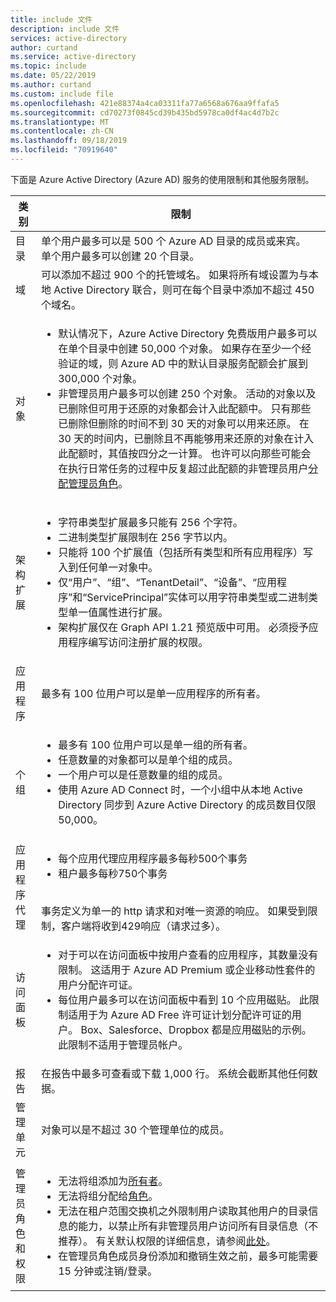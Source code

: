 ```yaml
---
title: include 文件
description: include 文件
services: active-directory
author: curtand
ms.service: active-directory
ms.topic: include
ms.date: 05/22/2019
ms.author: curtand
ms.custom: include file
ms.openlocfilehash: 421e88374a4ca03311fa77a6568a676aa9ffafa5
ms.sourcegitcommit: cd70273f0845cd39b435bd5978ca0df4ac4d7b2c
ms.translationtype: MT
ms.contentlocale: zh-CN
ms.lasthandoff: 09/18/2019
ms.locfileid: "70919640"
---
```

下面是 Azure Active Directory (Azure AD) 服务的使用限制和其他服务限制。

| 类别 | 限制 |
| --- | --- |
| 目录 | 单个用户最多可以是 500 个 Azure AD 目录的成员或来宾。<br/>单个用户最多可以创建 20 个目录。 |
| 域 | 可以添加不超过 900 个的托管域名。 如果将所有域设置为与本地 Active Directory 联合，则可在每个目录中添加不超过 450 个域名。 |
| 对象 |<ul><li>默认情况下，Azure Active Directory 免费版用户最多可以在单个目录中创建 50,000 个对象。 如果存在至少一个经验证的域，则 Azure AD 中的默认目录服务配额会扩展到 300,000 个对象。 </li><li>非管理员用户最多可以创建 250 个对象。 活动的对象以及已删除但可用于还原的对象都会计入此配额中。 只有那些已删除但删除的时间不到 30 天的对象可以用来还原。 在 30 天的时间内，已删除且不再能够用来还原的对象在计入此配额时，其值按四分之一计算。 也许可以向那些可能会在执行日常任务的过程中反复超过此配额的非管理员用户[分配管理员角色](../articles/active-directory/users-groups-roles/directory-assign-admin-roles.md)。</li></ul> |
| 架构扩展 |<ul><li>字符串类型扩展最多只能有 256 个字符。 </li><li>二进制类型扩展限制在 256 字节以内。</li><li>只能将 100 个扩展值（包括所有类型和所有应用程序）写入到任何单一对象中。</li><li>仅“用户”、“组”、“TenantDetail”、“设备”、“应用程序”和“ServicePrincipal”实体可以用字符串类型或二进制类型单一值属性进行扩展。</li><li>架构扩展仅在 Graph API 1.21 预览版中可用。 必须授予应用程序编写访问注册扩展的权限。</li></ul> |
| 应用程序 |最多有 100 位用户可以是单一应用程序的所有者。 |
| 个组 |<ul><li>最多有 100 位用户可以是单一组的所有者。</li><li>任意数量的对象都可以是单个组的成员。</li><li>一个用户可以是任意数量的组的成员。</li><li>使用 Azure AD Connect 时，一个小组中从本地 Active Directory 同步到 Azure Active Directory 的成员数目仅限 50,000。</li></ul> |
| 应用程序代理 | <ul><li>每个应用代理应用程序最多每秒500个事务</li><li>租户最多每秒750个事务</li></ul><br/>事务定义为单一的 http 请求和对唯一资源的响应。 如果受到限制，客户端将收到429响应（请求过多）。 |
| 访问面板 |<ul><li>对于可以在访问面板中按用户查看的应用程序，其数量没有限制。 这适用于 Azure AD Premium 或企业移动性套件的用户分配许可证。</li><li>每位用户最多可以在访问面板中看到 10 个应用磁贴。 此限制适用于为 Azure AD Free 许可证计划分配许可证的用户。 Box、Salesforce、Dropbox 都是应用磁贴的示例。 此限制不适用于管理员帐户。</li></ul> |
| 报告 | 在报告中最多可查看或下载 1,000 行。 系统会截断其他任何数据。 |
| 管理单元 | 对象可以是不超过 30 个管理单位的成员。 |
| 管理员角色和权限 | <ul><li>无法将组添加为[所有者](https://docs.microsoft.com/azure/active-directory/fundamentals/users-default-permissions?context=azure/active-directory/users-groups-roles/context/ugr-context#object-ownership)。</li><li>无法将组分配给[角色](https://docs.microsoft.com/azure/active-directory/users-groups-roles/directory-assign-admin-roles)。</li><li>无法在租户范围交换机之外限制用户读取其他用户的目录信息的能力，以禁止所有非管理员用户访问所有目录信息（不推荐）。 有关默认权限的详细信息，请参阅[此处](https://docs.microsoft.com/azure/active-directory/fundamentals/users-default-permissions?context=azure/active-directory/users-groups-roles/context/ugr-context#to-restrict-the-default-permissions-for-member-users)。</li><li>在管理员角色成员身份添加和撤销生效之前，最多可能需要 15 分钟或注销/登录。</li></ul> |
